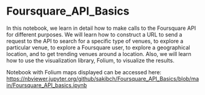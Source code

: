 # Foursquare_API_Basics

In this notebook, we learn in detail how to make calls to the Foursquare API for different purposes. 
We will learn how to construct a URL to send a request to the API to search for a specific type of venues, to explore a particular venue, to explore a Foursquare user, to explore a geographical location, and to get trending venues around a location. Also, we will learn how to use the visualization library, Folium, to visualize the results.

Notebook with Folium maps displayed can be accessed here:
https://nbviewer.jupyter.org/github/sakibch/Foursquare_API_Basics/blob/main/Foursquare_API_basics.ipynb
